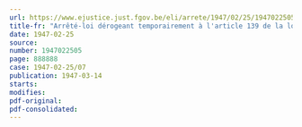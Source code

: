 ```yaml
---
url: https://www.ejustice.just.fgov.be/eli/arrete/1947/02/25/1947022505/justel
title-fr: "Arrêté-loi dérogeant temporairement à l'article 139 de la loi communale"
date: 1947-02-25
source:
number: 1947022505
page: 888888
case: 1947-02-25/07
publication: 1947-03-14
starts:
modifies:
pdf-original:
pdf-consolidated:
---
```


